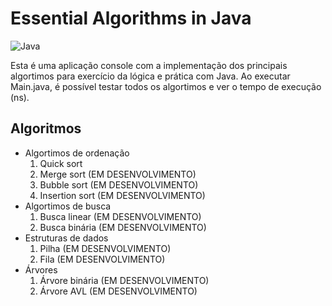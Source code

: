 # Essential Algorithms in Java


![Java](https://img.shields.io/badge/java-%23ED8B00.svg?style=for-the-badge&logo=openjdk&logoColor=white)

Esta é uma aplicação console com a implementação dos principais algortimos para exercício da lógica e prática com Java.
Ao executar Main.java, é possível testar todos os algortimos e ver o tempo de execução (ns).

## Algoritmos

- Algortimos de ordenação
  1. Quick sort
  2. Merge sort (EM DESENVOLVIMENTO)
  3. Bubble sort (EM DESENVOLVIMENTO)
  4. Insertion sort (EM DESENVOLVIMENTO)
- Algortimos de busca
  1. Busca linear (EM DESENVOLVIMENTO)
  2. Busca binária (EM DESENVOLVIMENTO)
- Estruturas de dados
  1. Pilha (EM DESENVOLVIMENTO)
  2. Fila (EM DESENVOLVIMENTO)
- Árvores
  1. Árvore binária (EM DESENVOLVIMENTO)
  2. Árvore AVL (EM DESENVOLVIMENTO)
